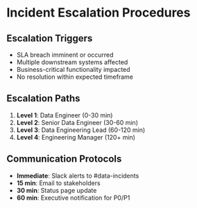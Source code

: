# Incident Escalation Procedures

## Escalation Triggers
- SLA breach imminent or occurred
- Multiple downstream systems affected
- Business-critical functionality impacted
- No resolution within expected timeframe

## Escalation Paths
1. **Level 1**: Data Engineer (0-30 min)
2. **Level 2**: Senior Data Engineer (30-60 min)
3. **Level 3**: Data Engineering Lead (60-120 min)
4. **Level 4**: Engineering Manager (120+ min)

## Communication Protocols
- **Immediate**: Slack alerts to #data-incidents
- **15 min**: Email to stakeholders
- **30 min**: Status page update
- **60 min**: Executive notification for P0/P1